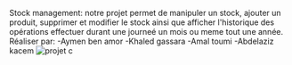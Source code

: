 
Stock management:
notre projet permet de manipuler un stock, ajouter un produit, supprimer et modifier le stock ainsi que afficher l'historique  des opérations effectuer durant une journeé un mois ou meme tout une année.
Réaliser par:
-Aymen ben amor
-Khaled gassara
-Amal toumi
-Abdelaziz kacem
![projet c](https://user-images.githubusercontent.com/120473400/209856184-249b9e99-360d-4ac1-9982-f9e15de80949.png)
